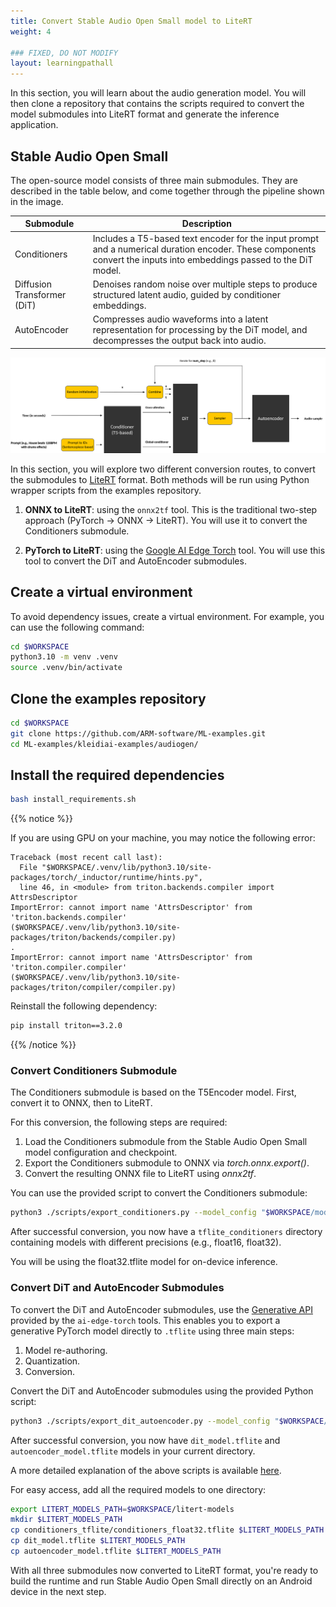 ```yaml
---
title: Convert Stable Audio Open Small model to LiteRT
weight: 4

### FIXED, DO NOT MODIFY
layout: learningpathall
---
```

In this section, you will learn about the audio generation model. You will then clone a repository that contains the scripts required to convert the model submodules into LiteRT format and generate the inference application.

## Stable Audio Open Small

The open-source model consists of three main submodules. They are described in the table below, and come together through the pipeline shown in the image.

|Submodule|Description|
|------|------|
|Conditioners| Includes a T5-based text encoder for the input prompt and a numerical duration encoder. These components convert the inputs into embeddings passed to the DiT model. |
|Diffusion Transformer (DiT)| Denoises random noise over multiple steps to produce structured latent audio, guided by conditioner embeddings. |
|AutoEncoder| Compresses audio waveforms into a latent representation for processing by the DiT model, and decompresses the output back into audio. |


![Model structure#center](./model.png)

In this section, you will explore two different conversion routes, to convert the submodules to [LiteRT](https://ai.google.dev/edge/litert) format. Both methods will be run using Python wrapper scripts from the examples repository.

1. **ONNX to LiteRT**: using the `onnx2tf` tool. This is the traditional two-step approach (PyTorch -> ONNX -> LiteRT). You will use it to convert the Conditioners submodule.

2. **PyTorch to LiteRT**: using the [Google AI Edge Torch](https://developers.googleblog.com/en/ai-edge-torch-high-performance-inference-of-pytorch-models-on-mobile-devices/) tool. You will use this tool to convert the DiT and AutoEncoder submodules.


## Create a virtual environment

To avoid dependency issues, create a virtual environment. For example, you can use the following command:

```bash
cd $WORKSPACE
python3.10 -m venv .venv
source .venv/bin/activate
```

## Clone the examples repository

```bash
cd $WORKSPACE
git clone https://github.com/ARM-software/ML-examples.git
cd ML-examples/kleidiai-examples/audiogen/
```

## Install the required dependencies

```bash
bash install_requirements.sh
```

{{% notice %}}

If you are using GPU on your machine, you may notice the following error:
```text
Traceback (most recent call last):
  File "$WORKSPACE/.venv/lib/python3.10/site-packages/torch/_inductor/runtime/hints.py",
  line 46, in <module> from triton.backends.compiler import AttrsDescriptor
ImportError: cannot import name 'AttrsDescriptor' from 'triton.backends.compiler'
($WORKSPACE/.venv/lib/python3.10/site-packages/triton/backends/compiler.py)
.
ImportError: cannot import name 'AttrsDescriptor' from 'triton.compiler.compiler'
($WORKSPACE/.venv/lib/python3.10/site-packages/triton/compiler/compiler.py)
```

Reinstall the following dependency:
```bash
pip install triton==3.2.0
```

{{% /notice %}}

### Convert Conditioners Submodule

The Conditioners submodule is based on the T5Encoder model. First, convert it to ONNX, then to LiteRT.

For this conversion, the following steps are required:
1. Load the Conditioners submodule from the Stable Audio Open Small model configuration and checkpoint.
2. Export the Conditioners submodule to ONNX via *torch.onnx.export()*.
3. Convert the resulting ONNX file to LiteRT using *onnx2tf*.

You can use the provided script to convert the Conditioners submodule:

```bash
python3 ./scripts/export_conditioners.py --model_config "$WORKSPACE/model_config.json" --ckpt_path "$WORKSPACE/model.ckpt"
```

After successful conversion, you now have a `tflite_conditioners` directory containing models with different precisions (e.g., float16, float32).

You will be using the float32.tflite model for on-device inference.

### Convert DiT and AutoEncoder Submodules

To convert the DiT and AutoEncoder submodules, use the [Generative API](https://github.com/google-ai-edge/ai-edge-torch/tree/main/ai_edge_torch/generative/) provided by the `ai-edge-torch` tools. This enables you to export a generative PyTorch model directly to `.tflite` using three main steps:

1. Model re-authoring.
2. Quantization.
3. Conversion.

Convert the DiT and AutoEncoder submodules using the provided Python script:

```bash
python3 ./scripts/export_dit_autoencoder.py --model_config "$WORKSPACE/model_config.json" --ckpt_path "$WORKSPACE/model.ckpt"
```

After successful conversion, you now have `dit_model.tflite` and `autoencoder_model.tflite` models in your current directory.

A more detailed explanation of the above scripts is available [here](https://github.com/ARM-software/ML-examples/blob/main/kleidiai-examples/audiogen/scripts/README.md).

For easy access, add all the required models to one directory:

```bash
export LITERT_MODELS_PATH=$WORKSPACE/litert-models
mkdir $LITERT_MODELS_PATH
cp conditioners_tflite/conditioners_float32.tflite $LITERT_MODELS_PATH
cp dit_model.tflite $LITERT_MODELS_PATH
cp autoencoder_model.tflite $LITERT_MODELS_PATH
```

With all three submodules now converted to LiteRT format, you're ready to build the runtime and run Stable Audio Open Small directly on an Android device in the next step.









